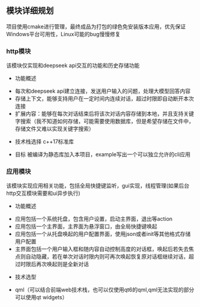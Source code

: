 ## 模块详细规划
项目使用cmake进行管理，最终成品为打包的绿色免安装版本应用，优先保证Windows平台可用性，Linux可能的bug慢慢修复
### http模块
该模块仅实现和deepseek api交互的功能和历史存储功能
- 功能概述
* 每次和deepseek api建立连接，发送用户输入的问题，处理大模型回答内容
* 存储上下文，能够支持用户在一定时间内连续对话，超过时限即自动断开本次连接
* 扩展内容：能够在每次对话结束后将该次对话内容存储到本地，并且支持关键字搜索（我不知道如何存储，可能需要使用数据库，但是希望存储在文件中，存储文件又难以实现关键字搜索）

- 技术栈选择
c++17标准库

- 目标
被编译为静态库加入本项目，example写出一个可以独立允许的cli应用

###  应用模块
该模块实现应用相关功能，包括全局快捷键监听，gui实现，线程管理(如果后台http交互模块需要和ui异步执行)

- 功能概述
* 应用包括一个系统托盘，包含用户设置，启动主界面，退出等action
* 应用包括一个主界面，主界面为悬浮窗口，由全局快捷键唤起
* 应用包括一个从托盘唤起的用户配置界面，使用json或者init等其他格式存储用户配置
* 主界面包括一个用户输入框和随内容自动控制高度的对话框，唤起后若失去焦点则自动隐藏，若在单次对话时限内则可再次唤起恢复原对话框继续对话，超过时限后再次唤起则是全新对话

- 技术选型
* qml（可以结合前端web技术栈，也可以仅使用qt6的qml,qml无法实现的部分可以使用qt widgets）